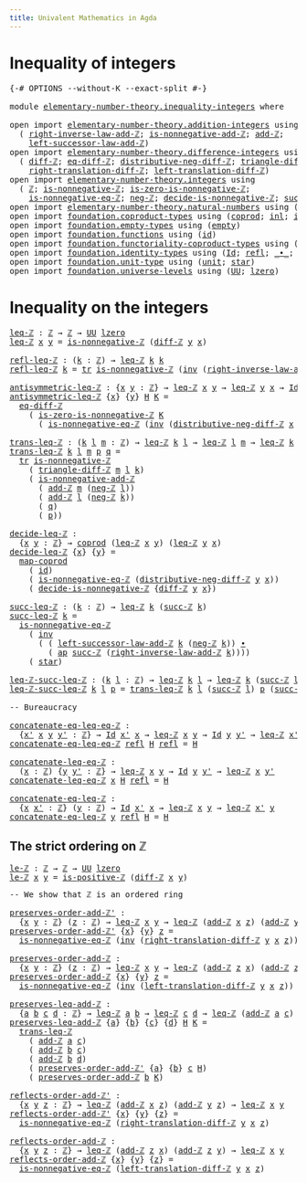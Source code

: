 ```yaml
---
title: Univalent Mathematics in Agda
---
```


# Inequality of integers

<pre class="Agda"><a id="81" class="Symbol">{-#</a> <a id="85" class="Keyword">OPTIONS</a> <a id="93" class="Pragma">--without-K</a> <a id="105" class="Pragma">--exact-split</a> <a id="119" class="Symbol">#-}</a>

<a id="124" class="Keyword">module</a> <a id="131" href="elementary-number-theory.inequality-integers.html" class="Module">elementary-number-theory.inequality-integers</a> <a id="176" class="Keyword">where</a>

<a id="183" class="Keyword">open</a> <a id="188" class="Keyword">import</a> <a id="195" href="elementary-number-theory.addition-integers.html" class="Module">elementary-number-theory.addition-integers</a> <a id="238" class="Keyword">using</a>
  <a id="246" class="Symbol">(</a> <a id="248" href="elementary-number-theory.addition-integers.html#7735" class="Function">right-inverse-law-add-ℤ</a><a id="271" class="Symbol">;</a> <a id="273" href="elementary-number-theory.addition-integers.html#11479" class="Function">is-nonnegative-add-ℤ</a><a id="293" class="Symbol">;</a> <a id="295" href="elementary-number-theory.addition-integers.html#1489" class="Function">add-ℤ</a><a id="300" class="Symbol">;</a>
    <a id="306" href="elementary-number-theory.addition-integers.html#3561" class="Function">left-successor-law-add-ℤ</a><a id="330" class="Symbol">)</a>
<a id="332" class="Keyword">open</a> <a id="337" class="Keyword">import</a> <a id="344" href="elementary-number-theory.difference-integers.html" class="Module">elementary-number-theory.difference-integers</a> <a id="389" class="Keyword">using</a>
  <a id="397" class="Symbol">(</a> <a id="399" href="elementary-number-theory.difference-integers.html#1223" class="Function">diff-ℤ</a><a id="405" class="Symbol">;</a> <a id="407" href="elementary-number-theory.difference-integers.html#1393" class="Function">eq-diff-ℤ</a><a id="416" class="Symbol">;</a> <a id="418" href="elementary-number-theory.difference-integers.html#3177" class="Function">distributive-neg-diff-ℤ</a><a id="441" class="Symbol">;</a> <a id="443" href="elementary-number-theory.difference-integers.html#2833" class="Function">triangle-diff-ℤ</a><a id="458" class="Symbol">;</a>
    <a id="464" href="elementary-number-theory.difference-integers.html#4031" class="Function">right-translation-diff-ℤ</a><a id="488" class="Symbol">;</a> <a id="490" href="elementary-number-theory.difference-integers.html#3762" class="Function">left-translation-diff-ℤ</a><a id="513" class="Symbol">)</a>
<a id="515" class="Keyword">open</a> <a id="520" class="Keyword">import</a> <a id="527" href="elementary-number-theory.integers.html" class="Module">elementary-number-theory.integers</a> <a id="561" class="Keyword">using</a>
  <a id="569" class="Symbol">(</a> <a id="571" href="elementary-number-theory.integers.html#1789" class="Function">ℤ</a><a id="572" class="Symbol">;</a> <a id="574" href="elementary-number-theory.integers.html#6679" class="Function">is-nonnegative-ℤ</a><a id="590" class="Symbol">;</a> <a id="592" href="elementary-number-theory.integers.html#6893" class="Function">is-zero-is-nonnegative-ℤ</a><a id="616" class="Symbol">;</a>
    <a id="622" href="elementary-number-theory.integers.html#6777" class="Function">is-nonnegative-eq-ℤ</a><a id="641" class="Symbol">;</a> <a id="643" href="elementary-number-theory.integers.html#3749" class="Function">neg-ℤ</a><a id="648" class="Symbol">;</a> <a id="650" href="elementary-number-theory.integers.html#10512" class="Function">decide-is-nonnegative-ℤ</a><a id="673" class="Symbol">;</a> <a id="675" href="elementary-number-theory.integers.html#3380" class="Function">succ-ℤ</a><a id="681" class="Symbol">;</a> <a id="683" href="elementary-number-theory.integers.html#7266" class="Function">is-positive-ℤ</a><a id="696" class="Symbol">)</a>
<a id="698" class="Keyword">open</a> <a id="703" class="Keyword">import</a> <a id="710" href="elementary-number-theory.natural-numbers.html" class="Module">elementary-number-theory.natural-numbers</a> <a id="751" class="Keyword">using</a> <a id="757" class="Symbol">(</a><a id="758" href="elementary-number-theory.natural-numbers.html#1444" class="Datatype">ℕ</a><a id="759" class="Symbol">;</a> <a id="761" href="elementary-number-theory.natural-numbers.html#1465" class="InductiveConstructor">zero-ℕ</a><a id="767" class="Symbol">;</a> <a id="769" href="elementary-number-theory.natural-numbers.html#1478" class="InductiveConstructor">succ-ℕ</a><a id="775" class="Symbol">)</a>
<a id="777" class="Keyword">open</a> <a id="782" class="Keyword">import</a> <a id="789" href="foundation.coproduct-types.html" class="Module">foundation.coproduct-types</a> <a id="816" class="Keyword">using</a> <a id="822" class="Symbol">(</a><a id="823" href="foundation.coproduct-types.html#1168" class="Datatype">coprod</a><a id="829" class="Symbol">;</a> <a id="831" href="foundation.coproduct-types.html#1239" class="InductiveConstructor">inl</a><a id="834" class="Symbol">;</a> <a id="836" href="foundation.coproduct-types.html#1262" class="InductiveConstructor">inr</a><a id="839" class="Symbol">)</a>
<a id="841" class="Keyword">open</a> <a id="846" class="Keyword">import</a> <a id="853" href="foundation.empty-types.html" class="Module">foundation.empty-types</a> <a id="876" class="Keyword">using</a> <a id="882" class="Symbol">(</a><a id="883" href="foundation-core.empty-types.html#1047" class="Datatype">empty</a><a id="888" class="Symbol">)</a>
<a id="890" class="Keyword">open</a> <a id="895" class="Keyword">import</a> <a id="902" href="foundation.functions.html" class="Module">foundation.functions</a> <a id="923" class="Keyword">using</a> <a id="929" class="Symbol">(</a><a id="930" href="foundation-core.functions.html#309" class="Function">id</a><a id="932" class="Symbol">)</a>
<a id="934" class="Keyword">open</a> <a id="939" class="Keyword">import</a> <a id="946" href="foundation.functoriality-coproduct-types.html" class="Module">foundation.functoriality-coproduct-types</a> <a id="987" class="Keyword">using</a> <a id="993" class="Symbol">(</a><a id="994" href="foundation.functoriality-coproduct-types.html#1077" class="Function">map-coprod</a><a id="1004" class="Symbol">)</a>
<a id="1006" class="Keyword">open</a> <a id="1011" class="Keyword">import</a> <a id="1018" href="foundation.identity-types.html" class="Module">foundation.identity-types</a> <a id="1044" class="Keyword">using</a> <a id="1050" class="Symbol">(</a><a id="1051" href="foundation-core.identity-types.html#641" class="Datatype">Id</a><a id="1053" class="Symbol">;</a> <a id="1055" href="foundation-core.identity-types.html#694" class="InductiveConstructor">refl</a><a id="1059" class="Symbol">;</a> <a id="1061" href="foundation-core.identity-types.html#1239" class="Function Operator">_∙_</a><a id="1064" class="Symbol">;</a> <a id="1066" href="foundation-core.identity-types.html#1552" class="Function">inv</a><a id="1069" class="Symbol">;</a> <a id="1071" href="foundation-core.identity-types.html#4584" class="Function">tr</a><a id="1073" class="Symbol">;</a> <a id="1075" href="foundation-core.identity-types.html#2853" class="Function">ap</a><a id="1077" class="Symbol">)</a>
<a id="1079" class="Keyword">open</a> <a id="1084" class="Keyword">import</a> <a id="1091" href="foundation.unit-type.html" class="Module">foundation.unit-type</a> <a id="1112" class="Keyword">using</a> <a id="1118" class="Symbol">(</a><a id="1119" href="foundation.unit-type.html#975" class="Datatype">unit</a><a id="1123" class="Symbol">;</a> <a id="1125" href="foundation.unit-type.html#999" class="InductiveConstructor">star</a><a id="1129" class="Symbol">)</a>
<a id="1131" class="Keyword">open</a> <a id="1136" class="Keyword">import</a> <a id="1143" href="foundation.universe-levels.html" class="Module">foundation.universe-levels</a> <a id="1170" class="Keyword">using</a> <a id="1176" class="Symbol">(</a><a id="1177" href="foundation-core.universe-levels.html#222" class="Primitive">UU</a><a id="1179" class="Symbol">;</a> <a id="1181" href="Agda.Primitive.html#764" class="Primitive">lzero</a><a id="1186" class="Symbol">)</a>
</pre>
# Inequality on the integers

<pre class="Agda"><a id="leq-ℤ"></a><a id="1231" href="elementary-number-theory.inequality-integers.html#1231" class="Function">leq-ℤ</a> <a id="1237" class="Symbol">:</a> <a id="1239" href="elementary-number-theory.integers.html#1789" class="Function">ℤ</a> <a id="1241" class="Symbol">→</a> <a id="1243" href="elementary-number-theory.integers.html#1789" class="Function">ℤ</a> <a id="1245" class="Symbol">→</a> <a id="1247" href="foundation-core.universe-levels.html#222" class="Primitive">UU</a> <a id="1250" href="Agda.Primitive.html#764" class="Primitive">lzero</a>
<a id="1256" href="elementary-number-theory.inequality-integers.html#1231" class="Function">leq-ℤ</a> <a id="1262" href="elementary-number-theory.inequality-integers.html#1262" class="Bound">x</a> <a id="1264" href="elementary-number-theory.inequality-integers.html#1264" class="Bound">y</a> <a id="1266" class="Symbol">=</a> <a id="1268" href="elementary-number-theory.integers.html#6679" class="Function">is-nonnegative-ℤ</a> <a id="1285" class="Symbol">(</a><a id="1286" href="elementary-number-theory.difference-integers.html#1223" class="Function">diff-ℤ</a> <a id="1293" href="elementary-number-theory.inequality-integers.html#1264" class="Bound">y</a> <a id="1295" href="elementary-number-theory.inequality-integers.html#1262" class="Bound">x</a><a id="1296" class="Symbol">)</a>

<a id="refl-leq-ℤ"></a><a id="1299" href="elementary-number-theory.inequality-integers.html#1299" class="Function">refl-leq-ℤ</a> <a id="1310" class="Symbol">:</a> <a id="1312" class="Symbol">(</a><a id="1313" href="elementary-number-theory.inequality-integers.html#1313" class="Bound">k</a> <a id="1315" class="Symbol">:</a> <a id="1317" href="elementary-number-theory.integers.html#1789" class="Function">ℤ</a><a id="1318" class="Symbol">)</a> <a id="1320" class="Symbol">→</a> <a id="1322" href="elementary-number-theory.inequality-integers.html#1231" class="Function">leq-ℤ</a> <a id="1328" href="elementary-number-theory.inequality-integers.html#1313" class="Bound">k</a> <a id="1330" href="elementary-number-theory.inequality-integers.html#1313" class="Bound">k</a>
<a id="1332" href="elementary-number-theory.inequality-integers.html#1299" class="Function">refl-leq-ℤ</a> <a id="1343" href="elementary-number-theory.inequality-integers.html#1343" class="Bound">k</a> <a id="1345" class="Symbol">=</a> <a id="1347" href="foundation-core.identity-types.html#4584" class="Function">tr</a> <a id="1350" href="elementary-number-theory.integers.html#6679" class="Function">is-nonnegative-ℤ</a> <a id="1367" class="Symbol">(</a><a id="1368" href="foundation-core.identity-types.html#1552" class="Function">inv</a> <a id="1372" class="Symbol">(</a><a id="1373" href="elementary-number-theory.addition-integers.html#7735" class="Function">right-inverse-law-add-ℤ</a> <a id="1397" href="elementary-number-theory.inequality-integers.html#1343" class="Bound">k</a><a id="1398" class="Symbol">))</a> <a id="1401" href="foundation.unit-type.html#999" class="InductiveConstructor">star</a>

<a id="antisymmetric-leq-ℤ"></a><a id="1407" href="elementary-number-theory.inequality-integers.html#1407" class="Function">antisymmetric-leq-ℤ</a> <a id="1427" class="Symbol">:</a> <a id="1429" class="Symbol">{</a><a id="1430" href="elementary-number-theory.inequality-integers.html#1430" class="Bound">x</a> <a id="1432" href="elementary-number-theory.inequality-integers.html#1432" class="Bound">y</a> <a id="1434" class="Symbol">:</a> <a id="1436" href="elementary-number-theory.integers.html#1789" class="Function">ℤ</a><a id="1437" class="Symbol">}</a> <a id="1439" class="Symbol">→</a> <a id="1441" href="elementary-number-theory.inequality-integers.html#1231" class="Function">leq-ℤ</a> <a id="1447" href="elementary-number-theory.inequality-integers.html#1430" class="Bound">x</a> <a id="1449" href="elementary-number-theory.inequality-integers.html#1432" class="Bound">y</a> <a id="1451" class="Symbol">→</a> <a id="1453" href="elementary-number-theory.inequality-integers.html#1231" class="Function">leq-ℤ</a> <a id="1459" href="elementary-number-theory.inequality-integers.html#1432" class="Bound">y</a> <a id="1461" href="elementary-number-theory.inequality-integers.html#1430" class="Bound">x</a> <a id="1463" class="Symbol">→</a> <a id="1465" href="foundation-core.identity-types.html#641" class="Datatype">Id</a> <a id="1468" href="elementary-number-theory.inequality-integers.html#1430" class="Bound">x</a> <a id="1470" href="elementary-number-theory.inequality-integers.html#1432" class="Bound">y</a>
<a id="1472" href="elementary-number-theory.inequality-integers.html#1407" class="Function">antisymmetric-leq-ℤ</a> <a id="1492" class="Symbol">{</a><a id="1493" href="elementary-number-theory.inequality-integers.html#1493" class="Bound">x</a><a id="1494" class="Symbol">}</a> <a id="1496" class="Symbol">{</a><a id="1497" href="elementary-number-theory.inequality-integers.html#1497" class="Bound">y</a><a id="1498" class="Symbol">}</a> <a id="1500" href="elementary-number-theory.inequality-integers.html#1500" class="Bound">H</a> <a id="1502" href="elementary-number-theory.inequality-integers.html#1502" class="Bound">K</a> <a id="1504" class="Symbol">=</a>
  <a id="1508" href="elementary-number-theory.difference-integers.html#1393" class="Function">eq-diff-ℤ</a>
    <a id="1522" class="Symbol">(</a> <a id="1524" href="elementary-number-theory.integers.html#6893" class="Function">is-zero-is-nonnegative-ℤ</a> <a id="1549" href="elementary-number-theory.inequality-integers.html#1502" class="Bound">K</a>
      <a id="1557" class="Symbol">(</a> <a id="1559" href="elementary-number-theory.integers.html#6777" class="Function">is-nonnegative-eq-ℤ</a> <a id="1579" class="Symbol">(</a><a id="1580" href="foundation-core.identity-types.html#1552" class="Function">inv</a> <a id="1584" class="Symbol">(</a><a id="1585" href="elementary-number-theory.difference-integers.html#3177" class="Function">distributive-neg-diff-ℤ</a> <a id="1609" href="elementary-number-theory.inequality-integers.html#1493" class="Bound">x</a> <a id="1611" href="elementary-number-theory.inequality-integers.html#1497" class="Bound">y</a><a id="1612" class="Symbol">))</a> <a id="1615" href="elementary-number-theory.inequality-integers.html#1500" class="Bound">H</a><a id="1616" class="Symbol">))</a>

<a id="trans-leq-ℤ"></a><a id="1620" href="elementary-number-theory.inequality-integers.html#1620" class="Function">trans-leq-ℤ</a> <a id="1632" class="Symbol">:</a> <a id="1634" class="Symbol">(</a><a id="1635" href="elementary-number-theory.inequality-integers.html#1635" class="Bound">k</a> <a id="1637" href="elementary-number-theory.inequality-integers.html#1637" class="Bound">l</a> <a id="1639" href="elementary-number-theory.inequality-integers.html#1639" class="Bound">m</a> <a id="1641" class="Symbol">:</a> <a id="1643" href="elementary-number-theory.integers.html#1789" class="Function">ℤ</a><a id="1644" class="Symbol">)</a> <a id="1646" class="Symbol">→</a> <a id="1648" href="elementary-number-theory.inequality-integers.html#1231" class="Function">leq-ℤ</a> <a id="1654" href="elementary-number-theory.inequality-integers.html#1635" class="Bound">k</a> <a id="1656" href="elementary-number-theory.inequality-integers.html#1637" class="Bound">l</a> <a id="1658" class="Symbol">→</a> <a id="1660" href="elementary-number-theory.inequality-integers.html#1231" class="Function">leq-ℤ</a> <a id="1666" href="elementary-number-theory.inequality-integers.html#1637" class="Bound">l</a> <a id="1668" href="elementary-number-theory.inequality-integers.html#1639" class="Bound">m</a> <a id="1670" class="Symbol">→</a> <a id="1672" href="elementary-number-theory.inequality-integers.html#1231" class="Function">leq-ℤ</a> <a id="1678" href="elementary-number-theory.inequality-integers.html#1635" class="Bound">k</a> <a id="1680" href="elementary-number-theory.inequality-integers.html#1639" class="Bound">m</a>
<a id="1682" href="elementary-number-theory.inequality-integers.html#1620" class="Function">trans-leq-ℤ</a> <a id="1694" href="elementary-number-theory.inequality-integers.html#1694" class="Bound">k</a> <a id="1696" href="elementary-number-theory.inequality-integers.html#1696" class="Bound">l</a> <a id="1698" href="elementary-number-theory.inequality-integers.html#1698" class="Bound">m</a> <a id="1700" href="elementary-number-theory.inequality-integers.html#1700" class="Bound">p</a> <a id="1702" href="elementary-number-theory.inequality-integers.html#1702" class="Bound">q</a> <a id="1704" class="Symbol">=</a>
  <a id="1708" href="foundation-core.identity-types.html#4584" class="Function">tr</a> <a id="1711" href="elementary-number-theory.integers.html#6679" class="Function">is-nonnegative-ℤ</a>
    <a id="1732" class="Symbol">(</a> <a id="1734" href="elementary-number-theory.difference-integers.html#2833" class="Function">triangle-diff-ℤ</a> <a id="1750" href="elementary-number-theory.inequality-integers.html#1698" class="Bound">m</a> <a id="1752" href="elementary-number-theory.inequality-integers.html#1696" class="Bound">l</a> <a id="1754" href="elementary-number-theory.inequality-integers.html#1694" class="Bound">k</a><a id="1755" class="Symbol">)</a>
    <a id="1761" class="Symbol">(</a> <a id="1763" href="elementary-number-theory.addition-integers.html#11479" class="Function">is-nonnegative-add-ℤ</a>
      <a id="1790" class="Symbol">(</a> <a id="1792" href="elementary-number-theory.addition-integers.html#1489" class="Function">add-ℤ</a> <a id="1798" href="elementary-number-theory.inequality-integers.html#1698" class="Bound">m</a> <a id="1800" class="Symbol">(</a><a id="1801" href="elementary-number-theory.integers.html#3749" class="Function">neg-ℤ</a> <a id="1807" href="elementary-number-theory.inequality-integers.html#1696" class="Bound">l</a><a id="1808" class="Symbol">))</a>
      <a id="1817" class="Symbol">(</a> <a id="1819" href="elementary-number-theory.addition-integers.html#1489" class="Function">add-ℤ</a> <a id="1825" href="elementary-number-theory.inequality-integers.html#1696" class="Bound">l</a> <a id="1827" class="Symbol">(</a><a id="1828" href="elementary-number-theory.integers.html#3749" class="Function">neg-ℤ</a> <a id="1834" href="elementary-number-theory.inequality-integers.html#1694" class="Bound">k</a><a id="1835" class="Symbol">))</a>
      <a id="1844" class="Symbol">(</a> <a id="1846" href="elementary-number-theory.inequality-integers.html#1702" class="Bound">q</a><a id="1847" class="Symbol">)</a>
      <a id="1855" class="Symbol">(</a> <a id="1857" href="elementary-number-theory.inequality-integers.html#1700" class="Bound">p</a><a id="1858" class="Symbol">))</a>

<a id="decide-leq-ℤ"></a><a id="1862" href="elementary-number-theory.inequality-integers.html#1862" class="Function">decide-leq-ℤ</a> <a id="1875" class="Symbol">:</a>
  <a id="1879" class="Symbol">{</a><a id="1880" href="elementary-number-theory.inequality-integers.html#1880" class="Bound">x</a> <a id="1882" href="elementary-number-theory.inequality-integers.html#1882" class="Bound">y</a> <a id="1884" class="Symbol">:</a> <a id="1886" href="elementary-number-theory.integers.html#1789" class="Function">ℤ</a><a id="1887" class="Symbol">}</a> <a id="1889" class="Symbol">→</a> <a id="1891" href="foundation.coproduct-types.html#1168" class="Datatype">coprod</a> <a id="1898" class="Symbol">(</a><a id="1899" href="elementary-number-theory.inequality-integers.html#1231" class="Function">leq-ℤ</a> <a id="1905" href="elementary-number-theory.inequality-integers.html#1880" class="Bound">x</a> <a id="1907" href="elementary-number-theory.inequality-integers.html#1882" class="Bound">y</a><a id="1908" class="Symbol">)</a> <a id="1910" class="Symbol">(</a><a id="1911" href="elementary-number-theory.inequality-integers.html#1231" class="Function">leq-ℤ</a> <a id="1917" href="elementary-number-theory.inequality-integers.html#1882" class="Bound">y</a> <a id="1919" href="elementary-number-theory.inequality-integers.html#1880" class="Bound">x</a><a id="1920" class="Symbol">)</a>
<a id="1922" href="elementary-number-theory.inequality-integers.html#1862" class="Function">decide-leq-ℤ</a> <a id="1935" class="Symbol">{</a><a id="1936" href="elementary-number-theory.inequality-integers.html#1936" class="Bound">x</a><a id="1937" class="Symbol">}</a> <a id="1939" class="Symbol">{</a><a id="1940" href="elementary-number-theory.inequality-integers.html#1940" class="Bound">y</a><a id="1941" class="Symbol">}</a> <a id="1943" class="Symbol">=</a>
  <a id="1947" href="foundation.functoriality-coproduct-types.html#1077" class="Function">map-coprod</a>
    <a id="1962" class="Symbol">(</a> <a id="1964" href="foundation-core.functions.html#309" class="Function">id</a><a id="1966" class="Symbol">)</a>
    <a id="1972" class="Symbol">(</a> <a id="1974" href="elementary-number-theory.integers.html#6777" class="Function">is-nonnegative-eq-ℤ</a> <a id="1994" class="Symbol">(</a><a id="1995" href="elementary-number-theory.difference-integers.html#3177" class="Function">distributive-neg-diff-ℤ</a> <a id="2019" href="elementary-number-theory.inequality-integers.html#1940" class="Bound">y</a> <a id="2021" href="elementary-number-theory.inequality-integers.html#1936" class="Bound">x</a><a id="2022" class="Symbol">))</a>
    <a id="2029" class="Symbol">(</a> <a id="2031" href="elementary-number-theory.integers.html#10512" class="Function">decide-is-nonnegative-ℤ</a> <a id="2055" class="Symbol">{</a><a id="2056" href="elementary-number-theory.difference-integers.html#1223" class="Function">diff-ℤ</a> <a id="2063" href="elementary-number-theory.inequality-integers.html#1940" class="Bound">y</a> <a id="2065" href="elementary-number-theory.inequality-integers.html#1936" class="Bound">x</a><a id="2066" class="Symbol">})</a>

<a id="succ-leq-ℤ"></a><a id="2070" href="elementary-number-theory.inequality-integers.html#2070" class="Function">succ-leq-ℤ</a> <a id="2081" class="Symbol">:</a> <a id="2083" class="Symbol">(</a><a id="2084" href="elementary-number-theory.inequality-integers.html#2084" class="Bound">k</a> <a id="2086" class="Symbol">:</a> <a id="2088" href="elementary-number-theory.integers.html#1789" class="Function">ℤ</a><a id="2089" class="Symbol">)</a> <a id="2091" class="Symbol">→</a> <a id="2093" href="elementary-number-theory.inequality-integers.html#1231" class="Function">leq-ℤ</a> <a id="2099" href="elementary-number-theory.inequality-integers.html#2084" class="Bound">k</a> <a id="2101" class="Symbol">(</a><a id="2102" href="elementary-number-theory.integers.html#3380" class="Function">succ-ℤ</a> <a id="2109" href="elementary-number-theory.inequality-integers.html#2084" class="Bound">k</a><a id="2110" class="Symbol">)</a>
<a id="2112" href="elementary-number-theory.inequality-integers.html#2070" class="Function">succ-leq-ℤ</a> <a id="2123" href="elementary-number-theory.inequality-integers.html#2123" class="Bound">k</a> <a id="2125" class="Symbol">=</a>
  <a id="2129" href="elementary-number-theory.integers.html#6777" class="Function">is-nonnegative-eq-ℤ</a>
    <a id="2153" class="Symbol">(</a> <a id="2155" href="foundation-core.identity-types.html#1552" class="Function">inv</a>
      <a id="2165" class="Symbol">(</a> <a id="2167" class="Symbol">(</a> <a id="2169" href="elementary-number-theory.addition-integers.html#3561" class="Function">left-successor-law-add-ℤ</a> <a id="2194" href="elementary-number-theory.inequality-integers.html#2123" class="Bound">k</a> <a id="2196" class="Symbol">(</a><a id="2197" href="elementary-number-theory.integers.html#3749" class="Function">neg-ℤ</a> <a id="2203" href="elementary-number-theory.inequality-integers.html#2123" class="Bound">k</a><a id="2204" class="Symbol">))</a> <a id="2207" href="foundation-core.identity-types.html#1239" class="Function Operator">∙</a>
        <a id="2217" class="Symbol">(</a> <a id="2219" href="foundation-core.identity-types.html#2853" class="Function">ap</a> <a id="2222" href="elementary-number-theory.integers.html#3380" class="Function">succ-ℤ</a> <a id="2229" class="Symbol">(</a><a id="2230" href="elementary-number-theory.addition-integers.html#7735" class="Function">right-inverse-law-add-ℤ</a> <a id="2254" href="elementary-number-theory.inequality-integers.html#2123" class="Bound">k</a><a id="2255" class="Symbol">))))</a>
    <a id="2264" class="Symbol">(</a> <a id="2266" href="foundation.unit-type.html#999" class="InductiveConstructor">star</a><a id="2270" class="Symbol">)</a>

<a id="leq-ℤ-succ-leq-ℤ"></a><a id="2273" href="elementary-number-theory.inequality-integers.html#2273" class="Function">leq-ℤ-succ-leq-ℤ</a> <a id="2290" class="Symbol">:</a> <a id="2292" class="Symbol">(</a><a id="2293" href="elementary-number-theory.inequality-integers.html#2293" class="Bound">k</a> <a id="2295" href="elementary-number-theory.inequality-integers.html#2295" class="Bound">l</a> <a id="2297" class="Symbol">:</a> <a id="2299" href="elementary-number-theory.integers.html#1789" class="Function">ℤ</a><a id="2300" class="Symbol">)</a> <a id="2302" class="Symbol">→</a> <a id="2304" href="elementary-number-theory.inequality-integers.html#1231" class="Function">leq-ℤ</a> <a id="2310" href="elementary-number-theory.inequality-integers.html#2293" class="Bound">k</a> <a id="2312" href="elementary-number-theory.inequality-integers.html#2295" class="Bound">l</a> <a id="2314" class="Symbol">→</a> <a id="2316" href="elementary-number-theory.inequality-integers.html#1231" class="Function">leq-ℤ</a> <a id="2322" href="elementary-number-theory.inequality-integers.html#2293" class="Bound">k</a> <a id="2324" class="Symbol">(</a><a id="2325" href="elementary-number-theory.integers.html#3380" class="Function">succ-ℤ</a> <a id="2332" href="elementary-number-theory.inequality-integers.html#2295" class="Bound">l</a><a id="2333" class="Symbol">)</a>
<a id="2335" href="elementary-number-theory.inequality-integers.html#2273" class="Function">leq-ℤ-succ-leq-ℤ</a> <a id="2352" href="elementary-number-theory.inequality-integers.html#2352" class="Bound">k</a> <a id="2354" href="elementary-number-theory.inequality-integers.html#2354" class="Bound">l</a> <a id="2356" href="elementary-number-theory.inequality-integers.html#2356" class="Bound">p</a> <a id="2358" class="Symbol">=</a> <a id="2360" href="elementary-number-theory.inequality-integers.html#1620" class="Function">trans-leq-ℤ</a> <a id="2372" href="elementary-number-theory.inequality-integers.html#2352" class="Bound">k</a> <a id="2374" href="elementary-number-theory.inequality-integers.html#2354" class="Bound">l</a> <a id="2376" class="Symbol">(</a><a id="2377" href="elementary-number-theory.integers.html#3380" class="Function">succ-ℤ</a> <a id="2384" href="elementary-number-theory.inequality-integers.html#2354" class="Bound">l</a><a id="2385" class="Symbol">)</a> <a id="2387" href="elementary-number-theory.inequality-integers.html#2356" class="Bound">p</a> <a id="2389" class="Symbol">(</a><a id="2390" href="elementary-number-theory.inequality-integers.html#2070" class="Function">succ-leq-ℤ</a> <a id="2401" href="elementary-number-theory.inequality-integers.html#2354" class="Bound">l</a><a id="2402" class="Symbol">)</a>

<a id="2405" class="Comment">-- Bureaucracy</a>

<a id="concatenate-eq-leq-eq-ℤ"></a><a id="2421" href="elementary-number-theory.inequality-integers.html#2421" class="Function">concatenate-eq-leq-eq-ℤ</a> <a id="2445" class="Symbol">:</a>
  <a id="2449" class="Symbol">{</a><a id="2450" href="elementary-number-theory.inequality-integers.html#2450" class="Bound">x&#39;</a> <a id="2453" href="elementary-number-theory.inequality-integers.html#2453" class="Bound">x</a> <a id="2455" href="elementary-number-theory.inequality-integers.html#2455" class="Bound">y</a> <a id="2457" href="elementary-number-theory.inequality-integers.html#2457" class="Bound">y&#39;</a> <a id="2460" class="Symbol">:</a> <a id="2462" href="elementary-number-theory.integers.html#1789" class="Function">ℤ</a><a id="2463" class="Symbol">}</a> <a id="2465" class="Symbol">→</a> <a id="2467" href="foundation-core.identity-types.html#641" class="Datatype">Id</a> <a id="2470" href="elementary-number-theory.inequality-integers.html#2450" class="Bound">x&#39;</a> <a id="2473" href="elementary-number-theory.inequality-integers.html#2453" class="Bound">x</a> <a id="2475" class="Symbol">→</a> <a id="2477" href="elementary-number-theory.inequality-integers.html#1231" class="Function">leq-ℤ</a> <a id="2483" href="elementary-number-theory.inequality-integers.html#2453" class="Bound">x</a> <a id="2485" href="elementary-number-theory.inequality-integers.html#2455" class="Bound">y</a> <a id="2487" class="Symbol">→</a> <a id="2489" href="foundation-core.identity-types.html#641" class="Datatype">Id</a> <a id="2492" href="elementary-number-theory.inequality-integers.html#2455" class="Bound">y</a> <a id="2494" href="elementary-number-theory.inequality-integers.html#2457" class="Bound">y&#39;</a> <a id="2497" class="Symbol">→</a> <a id="2499" href="elementary-number-theory.inequality-integers.html#1231" class="Function">leq-ℤ</a> <a id="2505" href="elementary-number-theory.inequality-integers.html#2450" class="Bound">x&#39;</a> <a id="2508" href="elementary-number-theory.inequality-integers.html#2457" class="Bound">y&#39;</a>
<a id="2511" href="elementary-number-theory.inequality-integers.html#2421" class="Function">concatenate-eq-leq-eq-ℤ</a> <a id="2535" href="foundation-core.identity-types.html#694" class="InductiveConstructor">refl</a> <a id="2540" href="elementary-number-theory.inequality-integers.html#2540" class="Bound">H</a> <a id="2542" href="foundation-core.identity-types.html#694" class="InductiveConstructor">refl</a> <a id="2547" class="Symbol">=</a> <a id="2549" href="elementary-number-theory.inequality-integers.html#2540" class="Bound">H</a>

<a id="concatenate-leq-eq-ℤ"></a><a id="2552" href="elementary-number-theory.inequality-integers.html#2552" class="Function">concatenate-leq-eq-ℤ</a> <a id="2573" class="Symbol">:</a>
  <a id="2577" class="Symbol">(</a><a id="2578" href="elementary-number-theory.inequality-integers.html#2578" class="Bound">x</a> <a id="2580" class="Symbol">:</a> <a id="2582" href="elementary-number-theory.integers.html#1789" class="Function">ℤ</a><a id="2583" class="Symbol">)</a> <a id="2585" class="Symbol">{</a><a id="2586" href="elementary-number-theory.inequality-integers.html#2586" class="Bound">y</a> <a id="2588" href="elementary-number-theory.inequality-integers.html#2588" class="Bound">y&#39;</a> <a id="2591" class="Symbol">:</a> <a id="2593" href="elementary-number-theory.integers.html#1789" class="Function">ℤ</a><a id="2594" class="Symbol">}</a> <a id="2596" class="Symbol">→</a> <a id="2598" href="elementary-number-theory.inequality-integers.html#1231" class="Function">leq-ℤ</a> <a id="2604" href="elementary-number-theory.inequality-integers.html#2578" class="Bound">x</a> <a id="2606" href="elementary-number-theory.inequality-integers.html#2586" class="Bound">y</a> <a id="2608" class="Symbol">→</a> <a id="2610" href="foundation-core.identity-types.html#641" class="Datatype">Id</a> <a id="2613" href="elementary-number-theory.inequality-integers.html#2586" class="Bound">y</a> <a id="2615" href="elementary-number-theory.inequality-integers.html#2588" class="Bound">y&#39;</a> <a id="2618" class="Symbol">→</a> <a id="2620" href="elementary-number-theory.inequality-integers.html#1231" class="Function">leq-ℤ</a> <a id="2626" href="elementary-number-theory.inequality-integers.html#2578" class="Bound">x</a> <a id="2628" href="elementary-number-theory.inequality-integers.html#2588" class="Bound">y&#39;</a>
<a id="2631" href="elementary-number-theory.inequality-integers.html#2552" class="Function">concatenate-leq-eq-ℤ</a> <a id="2652" href="elementary-number-theory.inequality-integers.html#2652" class="Bound">x</a> <a id="2654" href="elementary-number-theory.inequality-integers.html#2654" class="Bound">H</a> <a id="2656" href="foundation-core.identity-types.html#694" class="InductiveConstructor">refl</a> <a id="2661" class="Symbol">=</a> <a id="2663" href="elementary-number-theory.inequality-integers.html#2654" class="Bound">H</a>

<a id="concatenate-eq-leq-ℤ"></a><a id="2666" href="elementary-number-theory.inequality-integers.html#2666" class="Function">concatenate-eq-leq-ℤ</a> <a id="2687" class="Symbol">:</a>
  <a id="2691" class="Symbol">{</a><a id="2692" href="elementary-number-theory.inequality-integers.html#2692" class="Bound">x</a> <a id="2694" href="elementary-number-theory.inequality-integers.html#2694" class="Bound">x&#39;</a> <a id="2697" class="Symbol">:</a> <a id="2699" href="elementary-number-theory.integers.html#1789" class="Function">ℤ</a><a id="2700" class="Symbol">}</a> <a id="2702" class="Symbol">(</a><a id="2703" href="elementary-number-theory.inequality-integers.html#2703" class="Bound">y</a> <a id="2705" class="Symbol">:</a> <a id="2707" href="elementary-number-theory.integers.html#1789" class="Function">ℤ</a><a id="2708" class="Symbol">)</a> <a id="2710" class="Symbol">→</a> <a id="2712" href="foundation-core.identity-types.html#641" class="Datatype">Id</a> <a id="2715" href="elementary-number-theory.inequality-integers.html#2694" class="Bound">x&#39;</a> <a id="2718" href="elementary-number-theory.inequality-integers.html#2692" class="Bound">x</a> <a id="2720" class="Symbol">→</a> <a id="2722" href="elementary-number-theory.inequality-integers.html#1231" class="Function">leq-ℤ</a> <a id="2728" href="elementary-number-theory.inequality-integers.html#2692" class="Bound">x</a> <a id="2730" href="elementary-number-theory.inequality-integers.html#2703" class="Bound">y</a> <a id="2732" class="Symbol">→</a> <a id="2734" href="elementary-number-theory.inequality-integers.html#1231" class="Function">leq-ℤ</a> <a id="2740" href="elementary-number-theory.inequality-integers.html#2694" class="Bound">x&#39;</a> <a id="2743" href="elementary-number-theory.inequality-integers.html#2703" class="Bound">y</a>
<a id="2745" href="elementary-number-theory.inequality-integers.html#2666" class="Function">concatenate-eq-leq-ℤ</a> <a id="2766" href="elementary-number-theory.inequality-integers.html#2766" class="Bound">y</a> <a id="2768" href="foundation-core.identity-types.html#694" class="InductiveConstructor">refl</a> <a id="2773" href="elementary-number-theory.inequality-integers.html#2773" class="Bound">H</a> <a id="2775" class="Symbol">=</a> <a id="2777" href="elementary-number-theory.inequality-integers.html#2773" class="Bound">H</a>
</pre>
## The strict ordering on ℤ

<pre class="Agda"><a id="le-ℤ"></a><a id="2821" href="elementary-number-theory.inequality-integers.html#2821" class="Function">le-ℤ</a> <a id="2826" class="Symbol">:</a> <a id="2828" href="elementary-number-theory.integers.html#1789" class="Function">ℤ</a> <a id="2830" class="Symbol">→</a> <a id="2832" href="elementary-number-theory.integers.html#1789" class="Function">ℤ</a> <a id="2834" class="Symbol">→</a> <a id="2836" href="foundation-core.universe-levels.html#222" class="Primitive">UU</a> <a id="2839" href="Agda.Primitive.html#764" class="Primitive">lzero</a>
<a id="2845" href="elementary-number-theory.inequality-integers.html#2821" class="Function">le-ℤ</a> <a id="2850" href="elementary-number-theory.inequality-integers.html#2850" class="Bound">x</a> <a id="2852" href="elementary-number-theory.inequality-integers.html#2852" class="Bound">y</a> <a id="2854" class="Symbol">=</a> <a id="2856" href="elementary-number-theory.integers.html#7266" class="Function">is-positive-ℤ</a> <a id="2870" class="Symbol">(</a><a id="2871" href="elementary-number-theory.difference-integers.html#1223" class="Function">diff-ℤ</a> <a id="2878" href="elementary-number-theory.inequality-integers.html#2850" class="Bound">x</a> <a id="2880" href="elementary-number-theory.inequality-integers.html#2852" class="Bound">y</a><a id="2881" class="Symbol">)</a>
</pre>
<pre class="Agda"><a id="2896" class="Comment">-- We show that ℤ is an ordered ring</a>

<a id="preserves-order-add-ℤ&#39;"></a><a id="2934" href="elementary-number-theory.inequality-integers.html#2934" class="Function">preserves-order-add-ℤ&#39;</a> <a id="2957" class="Symbol">:</a>
  <a id="2961" class="Symbol">{</a><a id="2962" href="elementary-number-theory.inequality-integers.html#2962" class="Bound">x</a> <a id="2964" href="elementary-number-theory.inequality-integers.html#2964" class="Bound">y</a> <a id="2966" class="Symbol">:</a> <a id="2968" href="elementary-number-theory.integers.html#1789" class="Function">ℤ</a><a id="2969" class="Symbol">}</a> <a id="2971" class="Symbol">(</a><a id="2972" href="elementary-number-theory.inequality-integers.html#2972" class="Bound">z</a> <a id="2974" class="Symbol">:</a> <a id="2976" href="elementary-number-theory.integers.html#1789" class="Function">ℤ</a><a id="2977" class="Symbol">)</a> <a id="2979" class="Symbol">→</a> <a id="2981" href="elementary-number-theory.inequality-integers.html#1231" class="Function">leq-ℤ</a> <a id="2987" href="elementary-number-theory.inequality-integers.html#2962" class="Bound">x</a> <a id="2989" href="elementary-number-theory.inequality-integers.html#2964" class="Bound">y</a> <a id="2991" class="Symbol">→</a> <a id="2993" href="elementary-number-theory.inequality-integers.html#1231" class="Function">leq-ℤ</a> <a id="2999" class="Symbol">(</a><a id="3000" href="elementary-number-theory.addition-integers.html#1489" class="Function">add-ℤ</a> <a id="3006" href="elementary-number-theory.inequality-integers.html#2962" class="Bound">x</a> <a id="3008" href="elementary-number-theory.inequality-integers.html#2972" class="Bound">z</a><a id="3009" class="Symbol">)</a> <a id="3011" class="Symbol">(</a><a id="3012" href="elementary-number-theory.addition-integers.html#1489" class="Function">add-ℤ</a> <a id="3018" href="elementary-number-theory.inequality-integers.html#2964" class="Bound">y</a> <a id="3020" href="elementary-number-theory.inequality-integers.html#2972" class="Bound">z</a><a id="3021" class="Symbol">)</a>
<a id="3023" href="elementary-number-theory.inequality-integers.html#2934" class="Function">preserves-order-add-ℤ&#39;</a> <a id="3046" class="Symbol">{</a><a id="3047" href="elementary-number-theory.inequality-integers.html#3047" class="Bound">x</a><a id="3048" class="Symbol">}</a> <a id="3050" class="Symbol">{</a><a id="3051" href="elementary-number-theory.inequality-integers.html#3051" class="Bound">y</a><a id="3052" class="Symbol">}</a> <a id="3054" href="elementary-number-theory.inequality-integers.html#3054" class="Bound">z</a> <a id="3056" class="Symbol">=</a>
  <a id="3060" href="elementary-number-theory.integers.html#6777" class="Function">is-nonnegative-eq-ℤ</a> <a id="3080" class="Symbol">(</a><a id="3081" href="foundation-core.identity-types.html#1552" class="Function">inv</a> <a id="3085" class="Symbol">(</a><a id="3086" href="elementary-number-theory.difference-integers.html#4031" class="Function">right-translation-diff-ℤ</a> <a id="3111" href="elementary-number-theory.inequality-integers.html#3051" class="Bound">y</a> <a id="3113" href="elementary-number-theory.inequality-integers.html#3047" class="Bound">x</a> <a id="3115" href="elementary-number-theory.inequality-integers.html#3054" class="Bound">z</a><a id="3116" class="Symbol">))</a>

<a id="preserves-order-add-ℤ"></a><a id="3120" href="elementary-number-theory.inequality-integers.html#3120" class="Function">preserves-order-add-ℤ</a> <a id="3142" class="Symbol">:</a>
  <a id="3146" class="Symbol">{</a><a id="3147" href="elementary-number-theory.inequality-integers.html#3147" class="Bound">x</a> <a id="3149" href="elementary-number-theory.inequality-integers.html#3149" class="Bound">y</a> <a id="3151" class="Symbol">:</a> <a id="3153" href="elementary-number-theory.integers.html#1789" class="Function">ℤ</a><a id="3154" class="Symbol">}</a> <a id="3156" class="Symbol">(</a><a id="3157" href="elementary-number-theory.inequality-integers.html#3157" class="Bound">z</a> <a id="3159" class="Symbol">:</a> <a id="3161" href="elementary-number-theory.integers.html#1789" class="Function">ℤ</a><a id="3162" class="Symbol">)</a> <a id="3164" class="Symbol">→</a> <a id="3166" href="elementary-number-theory.inequality-integers.html#1231" class="Function">leq-ℤ</a> <a id="3172" href="elementary-number-theory.inequality-integers.html#3147" class="Bound">x</a> <a id="3174" href="elementary-number-theory.inequality-integers.html#3149" class="Bound">y</a> <a id="3176" class="Symbol">→</a> <a id="3178" href="elementary-number-theory.inequality-integers.html#1231" class="Function">leq-ℤ</a> <a id="3184" class="Symbol">(</a><a id="3185" href="elementary-number-theory.addition-integers.html#1489" class="Function">add-ℤ</a> <a id="3191" href="elementary-number-theory.inequality-integers.html#3157" class="Bound">z</a> <a id="3193" href="elementary-number-theory.inequality-integers.html#3147" class="Bound">x</a><a id="3194" class="Symbol">)</a> <a id="3196" class="Symbol">(</a><a id="3197" href="elementary-number-theory.addition-integers.html#1489" class="Function">add-ℤ</a> <a id="3203" href="elementary-number-theory.inequality-integers.html#3157" class="Bound">z</a> <a id="3205" href="elementary-number-theory.inequality-integers.html#3149" class="Bound">y</a><a id="3206" class="Symbol">)</a>
<a id="3208" href="elementary-number-theory.inequality-integers.html#3120" class="Function">preserves-order-add-ℤ</a> <a id="3230" class="Symbol">{</a><a id="3231" href="elementary-number-theory.inequality-integers.html#3231" class="Bound">x</a><a id="3232" class="Symbol">}</a> <a id="3234" class="Symbol">{</a><a id="3235" href="elementary-number-theory.inequality-integers.html#3235" class="Bound">y</a><a id="3236" class="Symbol">}</a> <a id="3238" href="elementary-number-theory.inequality-integers.html#3238" class="Bound">z</a> <a id="3240" class="Symbol">=</a>
  <a id="3244" href="elementary-number-theory.integers.html#6777" class="Function">is-nonnegative-eq-ℤ</a> <a id="3264" class="Symbol">(</a><a id="3265" href="foundation-core.identity-types.html#1552" class="Function">inv</a> <a id="3269" class="Symbol">(</a><a id="3270" href="elementary-number-theory.difference-integers.html#3762" class="Function">left-translation-diff-ℤ</a> <a id="3294" href="elementary-number-theory.inequality-integers.html#3235" class="Bound">y</a> <a id="3296" href="elementary-number-theory.inequality-integers.html#3231" class="Bound">x</a> <a id="3298" href="elementary-number-theory.inequality-integers.html#3238" class="Bound">z</a><a id="3299" class="Symbol">))</a>

<a id="preserves-leq-add-ℤ"></a><a id="3303" href="elementary-number-theory.inequality-integers.html#3303" class="Function">preserves-leq-add-ℤ</a> <a id="3323" class="Symbol">:</a>
  <a id="3327" class="Symbol">{</a><a id="3328" href="elementary-number-theory.inequality-integers.html#3328" class="Bound">a</a> <a id="3330" href="elementary-number-theory.inequality-integers.html#3330" class="Bound">b</a> <a id="3332" href="elementary-number-theory.inequality-integers.html#3332" class="Bound">c</a> <a id="3334" href="elementary-number-theory.inequality-integers.html#3334" class="Bound">d</a> <a id="3336" class="Symbol">:</a> <a id="3338" href="elementary-number-theory.integers.html#1789" class="Function">ℤ</a><a id="3339" class="Symbol">}</a> <a id="3341" class="Symbol">→</a> <a id="3343" href="elementary-number-theory.inequality-integers.html#1231" class="Function">leq-ℤ</a> <a id="3349" href="elementary-number-theory.inequality-integers.html#3328" class="Bound">a</a> <a id="3351" href="elementary-number-theory.inequality-integers.html#3330" class="Bound">b</a> <a id="3353" class="Symbol">→</a> <a id="3355" href="elementary-number-theory.inequality-integers.html#1231" class="Function">leq-ℤ</a> <a id="3361" href="elementary-number-theory.inequality-integers.html#3332" class="Bound">c</a> <a id="3363" href="elementary-number-theory.inequality-integers.html#3334" class="Bound">d</a> <a id="3365" class="Symbol">→</a> <a id="3367" href="elementary-number-theory.inequality-integers.html#1231" class="Function">leq-ℤ</a> <a id="3373" class="Symbol">(</a><a id="3374" href="elementary-number-theory.addition-integers.html#1489" class="Function">add-ℤ</a> <a id="3380" href="elementary-number-theory.inequality-integers.html#3328" class="Bound">a</a> <a id="3382" href="elementary-number-theory.inequality-integers.html#3332" class="Bound">c</a><a id="3383" class="Symbol">)</a> <a id="3385" class="Symbol">(</a><a id="3386" href="elementary-number-theory.addition-integers.html#1489" class="Function">add-ℤ</a> <a id="3392" href="elementary-number-theory.inequality-integers.html#3330" class="Bound">b</a> <a id="3394" href="elementary-number-theory.inequality-integers.html#3334" class="Bound">d</a><a id="3395" class="Symbol">)</a>
<a id="3397" href="elementary-number-theory.inequality-integers.html#3303" class="Function">preserves-leq-add-ℤ</a> <a id="3417" class="Symbol">{</a><a id="3418" href="elementary-number-theory.inequality-integers.html#3418" class="Bound">a</a><a id="3419" class="Symbol">}</a> <a id="3421" class="Symbol">{</a><a id="3422" href="elementary-number-theory.inequality-integers.html#3422" class="Bound">b</a><a id="3423" class="Symbol">}</a> <a id="3425" class="Symbol">{</a><a id="3426" href="elementary-number-theory.inequality-integers.html#3426" class="Bound">c</a><a id="3427" class="Symbol">}</a> <a id="3429" class="Symbol">{</a><a id="3430" href="elementary-number-theory.inequality-integers.html#3430" class="Bound">d</a><a id="3431" class="Symbol">}</a> <a id="3433" href="elementary-number-theory.inequality-integers.html#3433" class="Bound">H</a> <a id="3435" href="elementary-number-theory.inequality-integers.html#3435" class="Bound">K</a> <a id="3437" class="Symbol">=</a>
  <a id="3441" href="elementary-number-theory.inequality-integers.html#1620" class="Function">trans-leq-ℤ</a>
    <a id="3457" class="Symbol">(</a> <a id="3459" href="elementary-number-theory.addition-integers.html#1489" class="Function">add-ℤ</a> <a id="3465" href="elementary-number-theory.inequality-integers.html#3418" class="Bound">a</a> <a id="3467" href="elementary-number-theory.inequality-integers.html#3426" class="Bound">c</a><a id="3468" class="Symbol">)</a>
    <a id="3474" class="Symbol">(</a> <a id="3476" href="elementary-number-theory.addition-integers.html#1489" class="Function">add-ℤ</a> <a id="3482" href="elementary-number-theory.inequality-integers.html#3422" class="Bound">b</a> <a id="3484" href="elementary-number-theory.inequality-integers.html#3426" class="Bound">c</a><a id="3485" class="Symbol">)</a>
    <a id="3491" class="Symbol">(</a> <a id="3493" href="elementary-number-theory.addition-integers.html#1489" class="Function">add-ℤ</a> <a id="3499" href="elementary-number-theory.inequality-integers.html#3422" class="Bound">b</a> <a id="3501" href="elementary-number-theory.inequality-integers.html#3430" class="Bound">d</a><a id="3502" class="Symbol">)</a>
    <a id="3508" class="Symbol">(</a> <a id="3510" href="elementary-number-theory.inequality-integers.html#2934" class="Function">preserves-order-add-ℤ&#39;</a> <a id="3533" class="Symbol">{</a><a id="3534" href="elementary-number-theory.inequality-integers.html#3418" class="Bound">a</a><a id="3535" class="Symbol">}</a> <a id="3537" class="Symbol">{</a><a id="3538" href="elementary-number-theory.inequality-integers.html#3422" class="Bound">b</a><a id="3539" class="Symbol">}</a> <a id="3541" href="elementary-number-theory.inequality-integers.html#3426" class="Bound">c</a> <a id="3543" href="elementary-number-theory.inequality-integers.html#3433" class="Bound">H</a><a id="3544" class="Symbol">)</a>
    <a id="3550" class="Symbol">(</a> <a id="3552" href="elementary-number-theory.inequality-integers.html#3120" class="Function">preserves-order-add-ℤ</a> <a id="3574" href="elementary-number-theory.inequality-integers.html#3422" class="Bound">b</a> <a id="3576" href="elementary-number-theory.inequality-integers.html#3435" class="Bound">K</a><a id="3577" class="Symbol">)</a>

<a id="reflects-order-add-ℤ&#39;"></a><a id="3580" href="elementary-number-theory.inequality-integers.html#3580" class="Function">reflects-order-add-ℤ&#39;</a> <a id="3602" class="Symbol">:</a>
  <a id="3606" class="Symbol">{</a><a id="3607" href="elementary-number-theory.inequality-integers.html#3607" class="Bound">x</a> <a id="3609" href="elementary-number-theory.inequality-integers.html#3609" class="Bound">y</a> <a id="3611" href="elementary-number-theory.inequality-integers.html#3611" class="Bound">z</a> <a id="3613" class="Symbol">:</a> <a id="3615" href="elementary-number-theory.integers.html#1789" class="Function">ℤ</a><a id="3616" class="Symbol">}</a> <a id="3618" class="Symbol">→</a> <a id="3620" href="elementary-number-theory.inequality-integers.html#1231" class="Function">leq-ℤ</a> <a id="3626" class="Symbol">(</a><a id="3627" href="elementary-number-theory.addition-integers.html#1489" class="Function">add-ℤ</a> <a id="3633" href="elementary-number-theory.inequality-integers.html#3607" class="Bound">x</a> <a id="3635" href="elementary-number-theory.inequality-integers.html#3611" class="Bound">z</a><a id="3636" class="Symbol">)</a> <a id="3638" class="Symbol">(</a><a id="3639" href="elementary-number-theory.addition-integers.html#1489" class="Function">add-ℤ</a> <a id="3645" href="elementary-number-theory.inequality-integers.html#3609" class="Bound">y</a> <a id="3647" href="elementary-number-theory.inequality-integers.html#3611" class="Bound">z</a><a id="3648" class="Symbol">)</a> <a id="3650" class="Symbol">→</a> <a id="3652" href="elementary-number-theory.inequality-integers.html#1231" class="Function">leq-ℤ</a> <a id="3658" href="elementary-number-theory.inequality-integers.html#3607" class="Bound">x</a> <a id="3660" href="elementary-number-theory.inequality-integers.html#3609" class="Bound">y</a>
<a id="3662" href="elementary-number-theory.inequality-integers.html#3580" class="Function">reflects-order-add-ℤ&#39;</a> <a id="3684" class="Symbol">{</a><a id="3685" href="elementary-number-theory.inequality-integers.html#3685" class="Bound">x</a><a id="3686" class="Symbol">}</a> <a id="3688" class="Symbol">{</a><a id="3689" href="elementary-number-theory.inequality-integers.html#3689" class="Bound">y</a><a id="3690" class="Symbol">}</a> <a id="3692" class="Symbol">{</a><a id="3693" href="elementary-number-theory.inequality-integers.html#3693" class="Bound">z</a><a id="3694" class="Symbol">}</a> <a id="3696" class="Symbol">=</a>
  <a id="3700" href="elementary-number-theory.integers.html#6777" class="Function">is-nonnegative-eq-ℤ</a> <a id="3720" class="Symbol">(</a><a id="3721" href="elementary-number-theory.difference-integers.html#4031" class="Function">right-translation-diff-ℤ</a> <a id="3746" href="elementary-number-theory.inequality-integers.html#3689" class="Bound">y</a> <a id="3748" href="elementary-number-theory.inequality-integers.html#3685" class="Bound">x</a> <a id="3750" href="elementary-number-theory.inequality-integers.html#3693" class="Bound">z</a><a id="3751" class="Symbol">)</a>

<a id="reflects-order-add-ℤ"></a><a id="3754" href="elementary-number-theory.inequality-integers.html#3754" class="Function">reflects-order-add-ℤ</a> <a id="3775" class="Symbol">:</a>
  <a id="3779" class="Symbol">{</a><a id="3780" href="elementary-number-theory.inequality-integers.html#3780" class="Bound">x</a> <a id="3782" href="elementary-number-theory.inequality-integers.html#3782" class="Bound">y</a> <a id="3784" href="elementary-number-theory.inequality-integers.html#3784" class="Bound">z</a> <a id="3786" class="Symbol">:</a> <a id="3788" href="elementary-number-theory.integers.html#1789" class="Function">ℤ</a><a id="3789" class="Symbol">}</a> <a id="3791" class="Symbol">→</a> <a id="3793" href="elementary-number-theory.inequality-integers.html#1231" class="Function">leq-ℤ</a> <a id="3799" class="Symbol">(</a><a id="3800" href="elementary-number-theory.addition-integers.html#1489" class="Function">add-ℤ</a> <a id="3806" href="elementary-number-theory.inequality-integers.html#3784" class="Bound">z</a> <a id="3808" href="elementary-number-theory.inequality-integers.html#3780" class="Bound">x</a><a id="3809" class="Symbol">)</a> <a id="3811" class="Symbol">(</a><a id="3812" href="elementary-number-theory.addition-integers.html#1489" class="Function">add-ℤ</a> <a id="3818" href="elementary-number-theory.inequality-integers.html#3784" class="Bound">z</a> <a id="3820" href="elementary-number-theory.inequality-integers.html#3782" class="Bound">y</a><a id="3821" class="Symbol">)</a> <a id="3823" class="Symbol">→</a> <a id="3825" href="elementary-number-theory.inequality-integers.html#1231" class="Function">leq-ℤ</a> <a id="3831" href="elementary-number-theory.inequality-integers.html#3780" class="Bound">x</a> <a id="3833" href="elementary-number-theory.inequality-integers.html#3782" class="Bound">y</a>
<a id="3835" href="elementary-number-theory.inequality-integers.html#3754" class="Function">reflects-order-add-ℤ</a> <a id="3856" class="Symbol">{</a><a id="3857" href="elementary-number-theory.inequality-integers.html#3857" class="Bound">x</a><a id="3858" class="Symbol">}</a> <a id="3860" class="Symbol">{</a><a id="3861" href="elementary-number-theory.inequality-integers.html#3861" class="Bound">y</a><a id="3862" class="Symbol">}</a> <a id="3864" class="Symbol">{</a><a id="3865" href="elementary-number-theory.inequality-integers.html#3865" class="Bound">z</a><a id="3866" class="Symbol">}</a> <a id="3868" class="Symbol">=</a>
  <a id="3872" href="elementary-number-theory.integers.html#6777" class="Function">is-nonnegative-eq-ℤ</a> <a id="3892" class="Symbol">(</a><a id="3893" href="elementary-number-theory.difference-integers.html#3762" class="Function">left-translation-diff-ℤ</a> <a id="3917" href="elementary-number-theory.inequality-integers.html#3861" class="Bound">y</a> <a id="3919" href="elementary-number-theory.inequality-integers.html#3857" class="Bound">x</a> <a id="3921" href="elementary-number-theory.inequality-integers.html#3865" class="Bound">z</a><a id="3922" class="Symbol">)</a>
</pre>